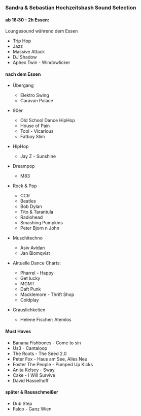 ### Sandra & Sebastian Hochzeitsbash Sound Selection

#### ab 16:30 - 2h Essen:

Loungesound während dem Essen
* Trip Hop
* Jazz
* Massive Attack
* DJ Shadow
* Aphex Twin - Windowlicker

#### nach dem Essen

* Übergang
	* Elektro Swing
	* Caravan Palace

* 90er
	* Old School Dance HipHop
	* House of Pain
	* Tool - Vicarious
	* Fatboy Slim

* HipHop
	* Jay Z - Sunshine

* Dreampop
	* M83

* Rock & Pop
	* CCR
	* Beatles
	* Bob Dylan
	* Tito & Tarantula
	* Radiohead
	* Smashing Pumpkins
	* Peter Bjorn n John

* Muschitechno
	* Asiv Avidan
	* Jan Blomqvist

* Aktuelle Dance Charts:
	* Pharrel - Happy
	* Get lucky
	* MGMT
	* Daft Punk
	* Macklemore - Thrift Shop
	* Coldplay

* Grauslichkeiten
	* Helene Fischer: Atemlos

#### Must Haves

* Banana Fishbones - Come to sin
* Us3 - Cantaloop
* The Roots - The Seed 2.0
* Peter Fox - Haus am See, Alles Neu
* Foster The People - Pumped Up Kicks
* Anita Kelsey - Sway
* Cake - I Will Survive
* David Hasselhoff

#### später & Rausschmeißer

* Dub Step
* Falco - Ganz Wien
